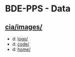 # BDE-PPS - Data

## [cia/images/](https://data.bde-pps.fr/cia/images/)

- d: [logo/](https://data.bde-pps.fr/cia/images/logo/)
- d: [code/](https://data.bde-pps.fr/cia/images/code/)
- d: [home/](https://data.bde-pps.fr/cia/images/home/)
